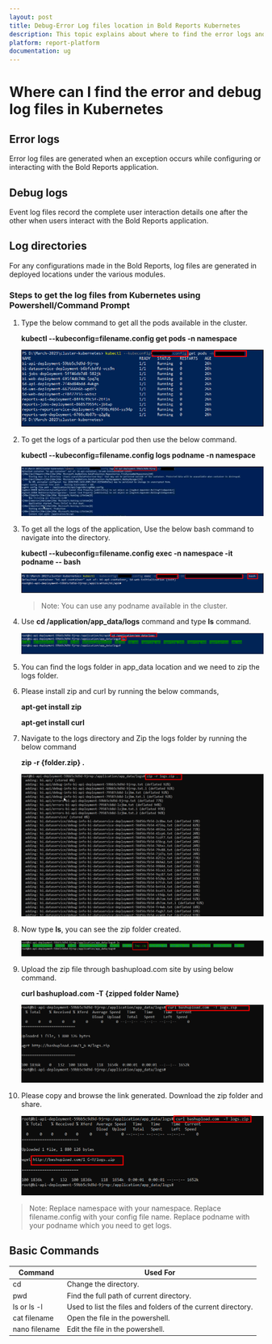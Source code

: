 ```yaml
---
layout: post
title: Debug-Error Log files location in Bold Reports Kubernetes
description: This topic explains about where to find the error logs and debug files to identify the issues in the Bold Reports Kubernetes.
platform: report-platform
documentation: ug
---
```


# Where can I find the error and debug log files in Kubernetes

## Error logs

Error log files are generated when an exception occurs while configuring or interacting with the Bold Reports application.

## Debug logs

Event log files record the complete user interaction details one after the other when users interact with the Bold Reports application.

## Log directories

For any configurations made in the Bold Reports, log files are generated in deployed locations under the various modules.

### Steps to get the log files from Kubernetes using Powershell/Command Prompt

1. Type the below command to get all the pods available in the cluster.

   **kubectl -\-kubeconfig=filename.config get pods -n namespace**

   ![Pods](/static/assets/on-premise/images/faq/pods.png)

2. To get the logs of a particular pod then use the below command.

   **kubectl -\-kubeconfig=filename.config logs podname -n namespace**

   ![Logs](/static/assets/on-premise/images/faq/pod-logs.png)

3. To get all the logs of the application, Use the below bash command to navigate into the directory.

   **kubectl -\-kubeconfig=filename.config exec -n namespace -it podname -\- bash**

   ![Bash Command](/static/assets/on-premise/images/faq/bash-logs.png)

   >Note: You can use any podname available in the cluster.

4. Use **cd /application/app_data/logs** command and type **ls** command.

   ![App Logs](/static/assets/on-premise/images/faq/application-logs.png)

5. You can find the logs folder in app_data location and we need to zip the logs folder.

6. Please install zip and curl by running the below commands,

   **apt-get install zip**

   **apt-get install curl**

7. Navigate to the logs directory and Zip the logs folder by running the below command

   **zip -r {folder.zip} .**

   ![Zip Command](/static/assets/on-premise/images/faq/kubectl-zipcommand.png)

8. Now type **ls**, you can see the zip folder created.

   ![Zip Folder](/static/assets/on-premise/images/faq/kube-zip-folder.png)

9. Upload the zip file through bashupload.com site by using below command.

   **curl bashupload.com  -T {zipped folder Name}**

   ![Curl Command](/static/assets/on-premise/images/faq/kube-curl.png)

10. Please copy and browse the link generated. Download the zip folder and share.

    ![URL](/static/assets/on-premise/images/faq/kube-url.png)

>Note: Replace namespace with your namespace.
Replace filename.config with your config file name.
Replace podname with your podname which you need to get logs.

## Basic Commands

| Command          | Used For|
|------------------     |------------------------------------------------------------  |
| cd    |    Change the directory.               |
| pwd        |  Find the full path of current directory.     |
| ls or ls -l        | Used to list the files and folders of the current directory.|
| cat filename       | Open the file in the powershell.|
| nano filename       | Edit the file in the powershell.|